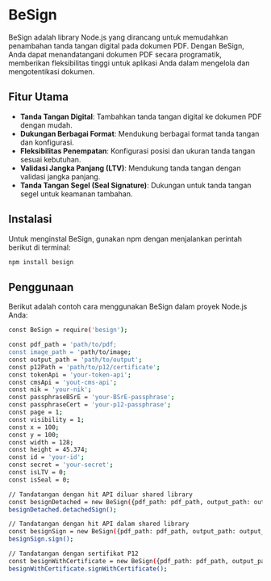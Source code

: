 # BeSign

BeSign adalah library Node.js yang dirancang untuk memudahkan penambahan tanda tangan digital pada dokumen PDF. Dengan BeSign, Anda dapat menandatangani dokumen PDF secara programatik, memberikan fleksibilitas tinggi untuk aplikasi Anda dalam mengelola dan mengotentikasi dokumen.

## Fitur Utama

- **Tanda Tangan Digital**: Tambahkan tanda tangan digital ke dokumen PDF dengan mudah.
- **Dukungan Berbagai Format**: Mendukung berbagai format tanda tangan dan konfigurasi.
- **Fleksibilitas Penempatan**: Konfigurasi posisi dan ukuran tanda tangan sesuai kebutuhan.
- **Validasi Jangka Panjang (LTV)**: Mendukung tanda tangan dengan validasi jangka panjang.
- **Tanda Tangan Segel (Seal Signature)**: Dukungan untuk tanda tangan segel untuk keamanan tambahan.

## Instalasi

Untuk menginstal BeSign, gunakan npm dengan menjalankan perintah berikut di terminal:

```sh
npm install besign
```
## Penggunaan
Berikut adalah contoh cara menggunakan BeSign dalam proyek Node.js Anda:


```sh
const BeSign = require('besign');

const pdf_path = 'path/to/pdf;
const image_path = 'path/to/image;
const output_path = 'path/to/output';
const p12Path = 'path/to/p12/certificate';
const tokenApi = 'your-token-api';
const cmsApi = 'yout-cms-api';
const nik = 'your-nik';
const passphraseBSrE = 'your-BSrE-passphrase';
const passphraseCert = 'your-p12-passphrase';
const page = 1;
const visibility = 1;
const x = 100;
const y = 100;
const width = 128;
const height = 45.374;
const id = 'your-id';
const secret = 'your-secret';
const isLTV = 0;
const isSeal = 0;

// Tandatangan dengan hit API diluar shared library
const besignDetached = new BeSign({pdf_path: pdf_path, output_path: output_path, nik: nik, passphraseBSrE: passphraseBSrE, id: id, secret: secret, tokenApi: tokenApi, cmsApi: cmsApi});
besignDetached.detachedSign();

// Tandatangan dengan hit API dalam shared library
const besignSign = new BeSign({pdf_path: pdf_path, output_path: output_path, nik: nik, passphraseBSrE: passphraseBSrE, id: id, secret: secret});
besignSign.sign();

// Tandatangan dengan sertifikat P12
const besignWithCertificate = new BeSign({pdf_path: pdf_path, output_path: output_path, p12Path: p12Path, passphraseCert: passphraseCert});
besignWithCertificate.signWithCertificate();
```
